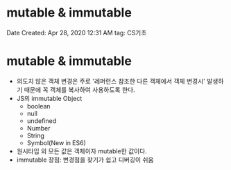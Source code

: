 # mutable & immutable

Date Created: Apr 28, 2020 12:31 AM
tag: CS기초

# mutable & immutable

- 의도치 않은 객체 변경은 주로 '레퍼런스 참조한 다른 객체에서 객체 변경시' 발생하기 때문에 꼭 객체를 복사하여 사용하도록 한다.
- JS의 immutable Object
    - boolean
    - null
    - undefined
    - Number
    - String
    - Symbol(New in ES6)
- 원시타입 외 모든 값은 객체이자 mutable한 값이다.
- immutable 장점: 변경점을 찾기가 쉽고 디버깅이 쉬움

#